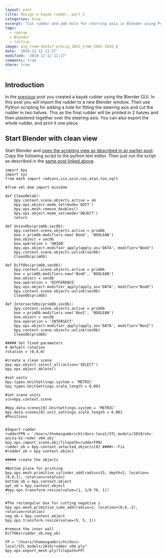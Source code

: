 ```yaml
---
layout: post
title: Design a kayak rudder, part 2
categories: blog
excerpt: "Cut rudder and add hole for sterring axis in Blender using Python scripting."
tags:
  - reprap
  - Blender
  - lattice
image: avg-trmm-3b43v7-precip_3B43_trmm_2001-2016_A
date: '2019-12-12 11:27'
modified: '2019-12-12 11:27'
comments: true
share: true
---
```


## Introduction

In the [previous](../reprap-blender-rudder-part1/) post you created a kayak rudder using the <span class='app'>Blender</span> GUI. In this post you will import the rudder to a new <span class='app'>Blender</span> window. Then use Python scripting for adding a hole for fitting the steering axis and cut the rudder in two halves. This as the final rudder will be printed in 2 halves and then plastered together over the steering axis. You can also export the whole rudder, and print it one piece.

## Start Blender with clean view

Start <span class='app'>Blender</span> and [open the scripting view as described in an earlier post](../reprap-blender-python-3d-render/). Copy the following script to the python text editor. Then just run the script as described in the [same post linked above](../reprap-blender-python-3d-render/). 

```
import bpy
import sys
from math import radians,sin,asin,cos,atan,tan,sqrt

#from xml.dom import minidom

def CleanOb(ob):
    bpy.context.scene.objects.active = ob
    bpy.ops.object.mode_set(mode='EDIT')
    bpy.ops.mesh.remove_doubles()
    bpy.ops.object.mode_set(mode='OBJECT')
    return

def UnionObs(primOb,secOb):
    bpy.context.scene.objects.active = primOb
    boo = primOb.modifiers.new('BooU', 'BOOLEAN')
    boo.object = secOb
    boo.operation = 'UNION'
    bpy.ops.object.modifier_apply(apply_as='DATA', modifier="BooU")
    bpy.context.scene.objects.unlink(secOb)
    CleanOb(primOb)

def DiffObs(primOb,secOb):
    bpy.context.scene.objects.active = primOb
    boo = primOb.modifiers.new('BooD', 'BOOLEAN')
    boo.object = secOb
    boo.operation = 'DIFFERENCE'
    bpy.ops.object.modifier_apply(apply_as='DATA', modifier="BooD")
    bpy.context.scene.objects.unlink(secOb)
    CleanOb(primOb)

def IntersectObs(primOb,secOb):
    bpy.context.scene.objects.active = primOb
    boo = primOb.modifiers.new('BooI', 'BOOLEAN')
    boo.object = secOb
    boo.operation = 'INTERSECT'
    bpy.ops.object.modifier_apply(apply_as='DATA', modifier="BooI")
    bpy.context.scene.objects.unlink(secOb)
    CleanOb(primOb)

##### Set fixed parameters
# defualt rotation
rotation = (0,0,0)

#create a clean scene
bpy.ops.object.select_all(action='SELECT')
bpy.ops.object.delete()

#set units
bpy.types.UnitSettings.system = 'METRIC'
bpy.types.UnitSettings.scale_length = 0.001

#set scene units
scn=bpy.context.scene

#bpy.data.scenes[0].UnitSettings.system = 'METRIC'
bpy.data.scenes[0].unit_settings.scale_length = 0.001
#Positions


#Import rudder
rudderFPN = '/Users/thomasgumbricht/docs-local/STL_models/2019/vkv-anita-k2-roder_v04.obj'
bpy.ops.import_scene.obj(filepath=rudderFPN)
rudder_ob = bpy.context.selected_objects[0] ####<--Fix
#rudder_ob = bpy.context.object

##### create the objects
'''
#Bottom plate for printing
bpy.ops.mesh.primitive_cylinder_add(radius=15, depth=2, location=(0,0,1), rotation=rotation)
bottom_ob = bpy.context.object
opt_ob = bpy.context.object
#bpy.ops.transform.resize(value=(1, 1/0.76, 1))
'''

#The rectangular box for cutting negative z
bpy.ops.mesh.primitive_cube_add(radius=2, location=(0,0,-2), rotation=rotation)
neg_ob = bpy.context.object
bpy.ops.transform.resize(value=(5, 5, 1))

#remove the inner wall
DiffObs(rudder_ob,neg_ob)

FP = "/Users/thomasgumbricht/docs-local/STL_models/2019/rudder_v04.ply"
bpy.ops.export_mesh.ply(filepath=FP)

```
